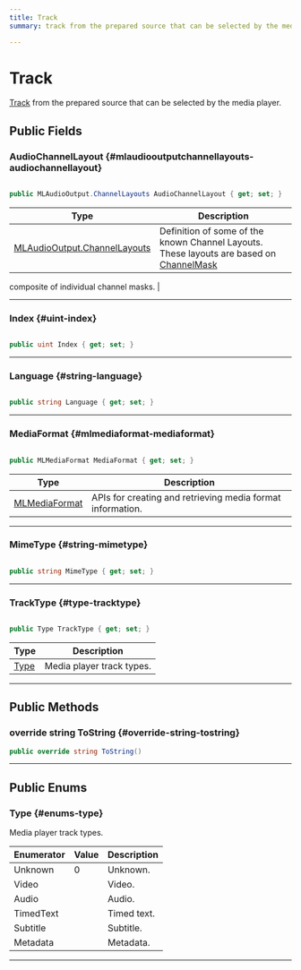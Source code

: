 ```yaml
---
title: Track
summary: track from the prepared source that can be selected by the media player. 

---
```


# Track




[Track](/versioned_docs/version-14-Jun-2023/unity-api/api/UnityEngine.XR.MagicLeap/MLMedia/Player/Track/UnityEngine.XR.MagicLeap.MLMedia.Player.Track.md) from the prepared source that can be selected by the media player.   





## Public Fields

### AudioChannelLayout {#mlaudiooutputchannellayouts-audiochannellayout}

```csharp

public MLAudioOutput.ChannelLayouts AudioChannelLayout { get; set; }

```

| Type | Description  | 
|--|--|
| [MLAudioOutput.ChannelLayouts](/versioned_docs/version-14-Jun-2023/unity-api/api/UnityEngine.XR.MagicLeap/MLAudioOutput/UnityEngine.XR.MagicLeap.MLAudioOutput.md#enums-channellayouts) | Definition of some of the known Channel Layouts. These layouts are based on [ChannelMask](/versioned_docs/version-14-Jun-2023/unity-api/api/UnityEngine.XR.MagicLeap/MLAudioOutput/UnityEngine.XR.MagicLeap.MLAudioOutput.md#enums-channelmask)


composite of individual channel masks.  |





-----------

### Index {#uint-index}

```csharp

public uint Index { get; set; }

```






-----------

### Language {#string-language}

```csharp

public string Language { get; set; }

```






-----------

### MediaFormat {#mlmediaformat-mediaformat}

```csharp

public MLMediaFormat MediaFormat { get; set; }

```

| Type | Description  | 
|--|--|
| [MLMediaFormat](/versioned_docs/version-14-Jun-2023/unity-api/api/UnityEngine.XR.MagicLeap/MLMediaFormat/UnityEngine.XR.MagicLeap.MLMediaFormat.md) | APIs for creating and retrieving media format information.  |





-----------

### MimeType {#string-mimetype}

```csharp

public string MimeType { get; set; }

```






-----------

### TrackType {#type-tracktype}

```csharp

public Type TrackType { get; set; }

```

| Type | Description  | 
|--|--|
| [Type](/versioned_docs/version-14-Jun-2023/unity-api/api/UnityEngine.XR.MagicLeap/MLMedia/Player/Track/UnityEngine.XR.MagicLeap.MLMedia.Player.Track.md#enums-type) | Media player track types.  |





-----------

## Public Methods

### override string ToString {#override-string-tostring}

```csharp
public override string ToString()
```






-----------

## Public Enums

### Type {#enums-type}

Media player track types. 

| Enumerator | Value | Description |
| ---------- | ----- | ----------- |
| Unknown | 0| Unknown.   |
| Video | | Video.   |
| Audio | | Audio.   |
| TimedText | | Timed text.   |
| Subtitle | | Subtitle.   |
| Metadata | | Metadata.   |








-----------

